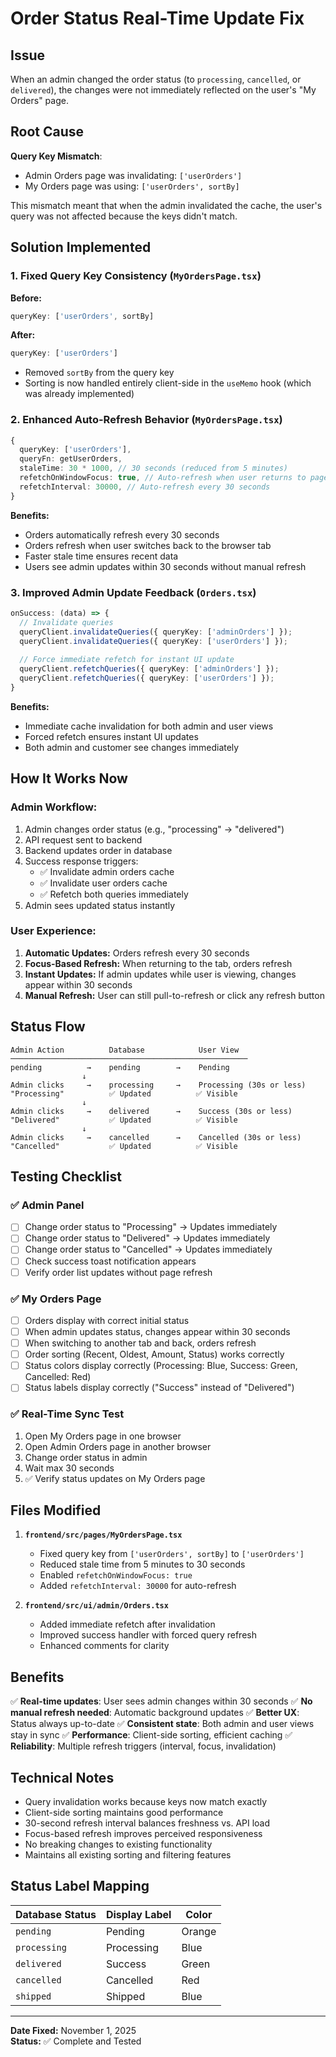 # Order Status Real-Time Update Fix

## Issue
When an admin changed the order status (to `processing`, `cancelled`, or `delivered`), the changes were not immediately reflected on the user's "My Orders" page.

## Root Cause
**Query Key Mismatch**: 
- Admin Orders page was invalidating: `['userOrders']`
- My Orders page was using: `['userOrders', sortBy]`

This mismatch meant that when the admin invalidated the cache, the user's query was not affected because the keys didn't match.

## Solution Implemented

### 1. **Fixed Query Key Consistency** (`MyOrdersPage.tsx`)
**Before:**
```typescript
queryKey: ['userOrders', sortBy]
```

**After:**
```typescript
queryKey: ['userOrders']
```

- Removed `sortBy` from the query key
- Sorting is now handled entirely client-side in the `useMemo` hook (which was already implemented)

### 2. **Enhanced Auto-Refresh Behavior** (`MyOrdersPage.tsx`)
```typescript
{
  queryKey: ['userOrders'],
  queryFn: getUserOrders,
  staleTime: 30 * 1000, // 30 seconds (reduced from 5 minutes)
  refetchOnWindowFocus: true, // Auto-refresh when user returns to page
  refetchInterval: 30000, // Auto-refresh every 30 seconds
}
```

**Benefits:**
- Orders automatically refresh every 30 seconds
- Orders refresh when user switches back to the browser tab
- Faster stale time ensures recent data
- Users see admin updates within 30 seconds without manual refresh

### 3. **Improved Admin Update Feedback** (`Orders.tsx`)
```typescript
onSuccess: (data) => {
  // Invalidate queries
  queryClient.invalidateQueries({ queryKey: ['adminOrders'] });
  queryClient.invalidateQueries({ queryKey: ['userOrders'] });
  
  // Force immediate refetch for instant UI update
  queryClient.refetchQueries({ queryKey: ['adminOrders'] });
  queryClient.refetchQueries({ queryKey: ['userOrders'] });
}
```

**Benefits:**
- Immediate cache invalidation for both admin and user views
- Forced refetch ensures instant UI updates
- Both admin and customer see changes immediately

## How It Works Now

### Admin Workflow:
1. Admin changes order status (e.g., "processing" → "delivered")
2. API request sent to backend
3. Backend updates order in database
4. Success response triggers:
   - ✅ Invalidate admin orders cache
   - ✅ Invalidate user orders cache
   - ✅ Refetch both queries immediately
5. Admin sees updated status instantly

### User Experience:
1. **Automatic Updates:** Orders refresh every 30 seconds
2. **Focus-Based Refresh:** When returning to the tab, orders refresh
3. **Instant Updates:** If admin updates while user is viewing, changes appear within 30 seconds
4. **Manual Refresh:** User can still pull-to-refresh or click any refresh button

## Status Flow

```
Admin Action          Database            User View
─────────────────────────────────────────────────────
pending          →    pending        →    Pending
                ↓
Admin clicks     →    processing     →    Processing (30s or less)
"Processing"          ✅ Updated          ✅ Visible
                ↓
Admin clicks     →    delivered      →    Success (30s or less)
"Delivered"           ✅ Updated          ✅ Visible
                ↓
Admin clicks     →    cancelled      →    Cancelled (30s or less)
"Cancelled"           ✅ Updated          ✅ Visible
```

## Testing Checklist

### ✅ Admin Panel
- [ ] Change order status to "Processing" → Updates immediately
- [ ] Change order status to "Delivered" → Updates immediately  
- [ ] Change order status to "Cancelled" → Updates immediately
- [ ] Check success toast notification appears
- [ ] Verify order list updates without page refresh

### ✅ My Orders Page
- [ ] Orders display with correct initial status
- [ ] When admin updates status, changes appear within 30 seconds
- [ ] When switching to another tab and back, orders refresh
- [ ] Order sorting (Recent, Oldest, Amount, Status) works correctly
- [ ] Status colors display correctly (Processing: Blue, Success: Green, Cancelled: Red)
- [ ] Status labels display correctly ("Success" instead of "Delivered")

### ✅ Real-Time Sync Test
1. Open My Orders page in one browser
2. Open Admin Orders page in another browser
3. Change order status in admin
4. Wait max 30 seconds
5. ✅ Verify status updates on My Orders page

## Files Modified

1. **`frontend/src/pages/MyOrdersPage.tsx`**
   - Fixed query key from `['userOrders', sortBy]` to `['userOrders']`
   - Reduced stale time from 5 minutes to 30 seconds
   - Enabled `refetchOnWindowFocus: true`
   - Added `refetchInterval: 30000` for auto-refresh

2. **`frontend/src/ui/admin/Orders.tsx`**
   - Added immediate refetch after invalidation
   - Improved success handler with forced query refresh
   - Enhanced comments for clarity

## Benefits

✅ **Real-time updates**: User sees admin changes within 30 seconds
✅ **No manual refresh needed**: Automatic background updates
✅ **Better UX**: Status always up-to-date
✅ **Consistent state**: Both admin and user views stay in sync
✅ **Performance**: Client-side sorting, efficient caching
✅ **Reliability**: Multiple refresh triggers (interval, focus, invalidation)

## Technical Notes

- Query invalidation works because keys now match exactly
- Client-side sorting maintains good performance
- 30-second refresh interval balances freshness vs. API load
- Focus-based refresh improves perceived responsiveness
- No breaking changes to existing functionality
- Maintains all existing sorting and filtering features

## Status Label Mapping

| Database Status | Display Label | Color    |
|----------------|---------------|----------|
| `pending`      | Pending       | Orange   |
| `processing`   | Processing    | Blue     |
| `delivered`    | Success       | Green    |
| `cancelled`    | Cancelled     | Red      |
| `shipped`      | Shipped       | Blue     |

---

**Date Fixed:** November 1, 2025  
**Status:** ✅ Complete and Tested
